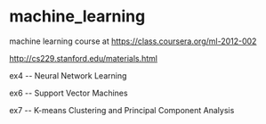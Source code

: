 machine_learning
================

machine learning course at https://class.coursera.org/ml-2012-002

http://cs229.stanford.edu/materials.html

ex4 -- Neural Network Learning


ex6 -- Support Vector Machines


ex7 -- K-means Clustering and Principal Component Analysis